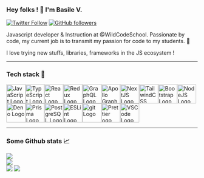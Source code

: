 ### Hey folks ! :open_hands: I'm Basile V.

[![Twitter Follow](https://img.shields.io/twitter/follow/BVernouillet?style=social)](https://twitter.com/intent/follow?screen_name=bvernouillet)
[![GitHub followers](https://img.shields.io/github/followers/Karnak19?style=social)](https://github.com/users/follow?target=Karnak19)

Javascript developer & Instruction at @WildCodeSchool. Passionate by code, my current job is to transmit my passion for code to my students. :yellow_heart:

I love trying new stuffs, libraries, frameworks in the JS ecosystem !

---

### Tech stack :toolbox:

<img src="https://cdn.worldvectorlogo.com/logos/logo-javascript.svg" alt="JavaScript Logo" width="50" height="50"/><img src="https://cdn.worldvectorlogo.com/logos/typescript.svg" alt="TypeScript Logo" width="50" height="50"/><img src="https://cdn.worldvectorlogo.com/logos/react-2.svg" alt="React Logo" width="50" height="50"/><img src="https://cdn.worldvectorlogo.com/logos/redux.svg" alt="Redux Logo" width="50" height="50"/><img src="https://cdn.worldvectorlogo.com/logos/graphql.svg" alt="GraphQL Logo" width="50" height="50"/><img src="https://cdn.worldvectorlogo.com/logos/apollo-graphql-compact.svg" alt="Apollo GraphQL Logo" width="50" height="50"/><img src="https://cdn.worldvectorlogo.com/logos/next-js.svg" alt="NextJS Logo" width="50" height="50"/><img src="https://cdn.worldvectorlogo.com/logos/tailwindcss.svg" alt="TailwindCSS Logo" width="50" height="50"/><img src="https://cdn.worldvectorlogo.com/logos/bootstrap-5-1.svg" alt="Bootstrap Logo" width="50" height="50"/><img src="https://cdn.worldvectorlogo.com/logos/nodejs-icon.svg" alt="NodeJS Logo" width="50" height="50"/><img src="https://cdn.worldvectorlogo.com/logos/deno-2.svg" alt="Deno Logo" width="50" height="50"/><img src="https://cdn.worldvectorlogo.com/logos/prisma-3.svg" alt="Prisma Logo" width="50" height="50"/><img src="https://cdn.worldvectorlogo.com/logos/postgresql.svg" alt="PostgreSQL Logo" width="50" height="50"/><img src="https://cdn.worldvectorlogo.com/logos/eslint-1.svg" alt="ESLint Logo" width="50" height="50"/><img src="https://cdn.worldvectorlogo.com/logos/git-icon.svg" alt="git Logo" width="50" height="50"/><img src="https://cdn.worldvectorlogo.com/logos/prettier-1.svg" alt="Prettier ogo" width="50" height="50"/><img src="https://cdn.worldvectorlogo.com/logos/visual-studio-code-1.svg" alt="VSCode Logo" width="50" height="50"/>

---

### Some Github stats :chart_with_upwards_trend:

![](https://github-readme-stats.vercel.app/api?username=karnak19&show_icons=true&theme=merko&include_all_commits=true)  
![](https://github-readme-stats.vercel.app/api/top-langs/?username=karnak19&theme=merko&hide=html,css&langs_count=7&layout=compact)  
![](https://github-readme-stats.vercel.app/api/pin/?username=Karnak19&repo=react-starter-wcs&bg_color=0a0f0b&title_color=a9cf00&text_color=68b486&icon_color=b6d264)
![](https://github-readme-stats.vercel.app/api/pin/?username=Karnak19&repo=spotlight-react&bg_color=0a0f0b&title_color=a9cf00&text_color=68b486&icon_color=b6d264)
